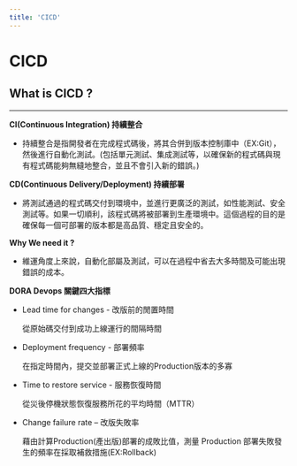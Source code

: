 ```yaml
---
title: 'CICD'
---
```

CICD
===
## What is CICD ?
---
**CI(Continuous Integration) 持續整合**
- 持續整合是指開發者在完成程式碼後，將其合併到版本控制庫中（EX:Git），然後進行自動化測試。(包括單元測試、集成測試等，以確保新的程式碼與現有程式碼能夠無縫地整合，並且不會引入新的錯誤。)

**CD(Continuous Delivery/Deployment) 持續部署**
- 將測試通過的程式碼交付到環境中，並進行更廣泛的測試，如性能測試、安全測試等。如果一切順利，該程式碼將被部署到生產環境中。這個過程的目的是確保每一個可部署的版本都是高品質、穩定且安全的。

**Why We need it ?**
- 維運角度上來說，自動化部屬及測試，可以在過程中省去大多時間及可能出現錯誤的成本。

**DORA Devops 關鍵四大指標**
- Lead time for changes   - 改版前的閒置時間

    從原始碼交付到成功上線運行的間隔時間
- Deployment frequency    - 部署頻率

    在指定時間內，提交並部署正式上線的Production版本的多寡
- Time to restore service - 服務恢復時間

    從災後停機狀態恢復服務所花的平均時間（MTTR）
- Change failure rate – 改版失敗率

    藉由計算Production(產出版)部署的成敗比值，測量 Production 部署失敗發生的頻率在採取補救措施(EX:Rollback)